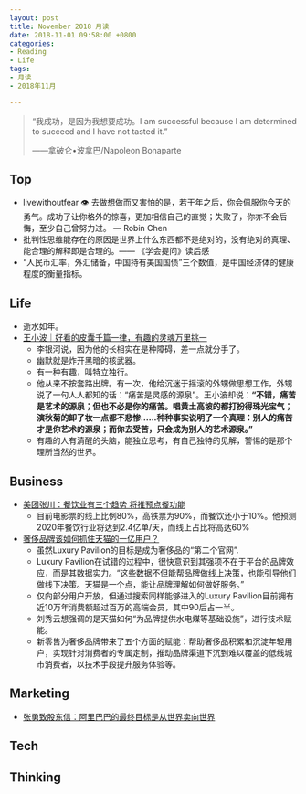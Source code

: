 ```yaml
---
layout: post
title: November 2018 月读
date: 2018-11-01 09:58:00 +0800
categories:
- Reading
- Life
tags:
- 月读
- 2018年11月

---
```


<blockquote class="blockquote-center">
<p>“我成功，是因为我想要成功。I am successful because I am determined to succeed and I have not tasted it.”</p>
<p>——拿破仑•波拿巴/Napoleon Bonaparte</p>
</blockquote>

## Top

- livewithoutfear 👁 去做想做而又害怕的是，若干年之后，你会佩服你今天的勇气。成功了让你格外的惊喜，更加相信自己的直觉；失败了，你亦不会后悔，至少自己曾努力过。 — Robin Chen
- 批判性思维能存在的原因是世界上什么东西都不是绝对的，没有绝对的真理、能合理的解释即是合理的。—— 《学会提问》读后感
- “人民币汇率，外汇储备，中国持有美国国债”三个数值，是中国经济体的健康程度的衡量指标。


## Life

- 逝水如年。
- [王小波｜好看的皮囊千篇一律，有趣的灵魂万里挑一](http://www.sohu.com/a/133449314_393966)
	- 李银河说，因为他的长相实在是种障碍，差一点就分手了。
	- 幽默就是炸开黑暗的核武器。
	- 有一种有趣，叫特立独行。
	- 他从来不按套路出牌。有一次，他给沉迷于摇滚的外甥做思想工作，外甥说了一句人人都知的话：“痛苦是灵感的源泉”。王小波却说：**“不错，痛苦是艺术的源泉；但也不必是你的痛苦。唱黄土高坡的都打扮得珠光宝气；演秋菊的卸了妆一点都不悲惨……种种事实说明了一个真理：别人的痛苦才是你艺术的源泉；而你去受苦，只会成为别人的艺术源泉。”**
	- 有趣的人有清醒的头脑，能独立思考，有自己独特的见解，警惕的是那个理所当然的世界。




## Business

- [美团张川：餐饮业有三个趋势 将推预点餐功能](https://shouyin.meituan.com/information/3090)
	- 目前电影票的线上比例80%，高铁票为90%，而餐饮还小于10%。他预测2020年餐饮行业将达到2.4亿单/天，而线上占比将高达60%
- [奢侈品牌该如何抓住天猫的一亿用户？](https://cn.businessoffashion.com/2018/04/luxury-pavilion-tmall-pros-and-cons-cn.html)
	- 虽然Luxury Pavilion的目标是成为奢侈品的“第二个官网”.
	- Luxury Pavilion在试错的过程中，很快意识到其强项不在于平台的品牌效应，而是其数据实力。“这些数据不但能帮品牌做线上决策，也能引导他们做线下决策。天猫是一个点，能让品牌理解如何做好服务。”
	- 仅向部分用户开放，但通过搜索同样能够进入的Luxury Pavilion目前拥有近10万年消费额超过百万的高端会员，其中90后占一半。
	- 刘秀云想强调的是天猫如何“为品牌提供水电煤等基础设施”，进行技术赋能。
	- 新零售为奢侈品牌带来了五个方面的赋能：帮助奢侈品积累和沉淀年轻用户，实现针对消费者的专属定制，推动品牌渠道下沉到难以覆盖的低线城市消费者，以技术手段提升服务体验等。

## Marketing

- [张勇致股东信：阿里巴巴的最终目标是从世界卖向世界](https://wallstreetcn.com/articles/3429651)


## Tech



## Thinking

